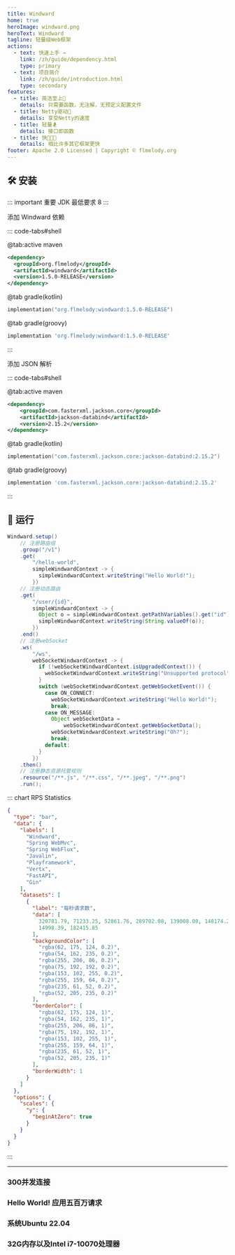 ```yaml
---
title: Windward
home: true
heroImage: windward.png
heroText: Windward
tagline: 轻量级Web框架
actions:
  - text: 快速上手 →
    link: /zh/guide/dependency.html
    type: primary
  - text: 项目简介
    link: /zh/guide/introduction.html
    type: secondary
features:
  - title: 简洁至上👀
    details: 只需要函数，无注解，无预定义配置文件
  - title: Netty驱动💪
    details: 享受Netty的速度
  - title: 轻量🏂
    details: 接口即函数
  - title: 快🚀🚀🚀
    details: 相比许多其它框架更快
footer: Apache 2.0 Licensed | Copyright © flmelody.org
---
```


## 🛠 安装

::: important 重要
JDK 最低要求 8
:::

添加 Windward 依赖

::: code-tabs#shell

@tab:active maven

```xml
<dependency>
  <groupId>org.flmelody</groupId>
  <artifactId>windward</artifactId>
  <version>1.5.0-RELEASE</version>
</dependency>
```

@tab gradle(kotlin)

```kotlin
implementation("org.flmelody:windward:1.5.0-RELEASE")
```

@tab gradle(groovy)

```groovy
implementation 'org.flmelody:windward:1.5.0-RELEASE'
```

:::

添加 JSON 解析

::: code-tabs#shell

@tab:active maven

```xml
<dependency>
    <groupId>com.fasterxml.jackson.core</groupId>
    <artifactId>jackson-databind</artifactId>
    <version>2.15.2</version>
</dependency>
```

@tab gradle(kotlin)

```kotlin
implementation("com.fasterxml.jackson.core:jackson-databind:2.15.2")
```

@tab gradle(groovy)

```groovy
implementation 'com.fasterxml.jackson.core:jackson-databind:2.15.2'
```

:::

## 🚀 运行

```java
Windward.setup()
    // 注册路由组
    .group("/v1")
    .get(
        "/hello-world",
        simpleWindwardContext -> {
          simpleWindwardContext.writeString("Hello World!");
        })
    // 注册动态路由
    .get(
        "/user/{id}",
        simpleWindwardContext -> {
          Object o = simpleWindwardContext.getPathVariables().get("id");
          simpleWindwardContext.writeString(String.valueOf(o));
        })
    .end()
    // 注册webSocket
    .ws(
        "/ws",
        webSocketWindwardContext -> {
          if (!webSocketWindwardContext.isUpgradedContext()) {
            webSocketWindwardContext.writeString("Unsupported protocol");
          }
          switch (webSocketWindwardContext.getWebSocketEvent()) {
            case ON_CONNECT:
              webSocketWindwardContext.writeString("Hello World!");
              break;
            case ON_MESSAGE:
              Object webSocketData =
                  webSocketWindwardContext.getWebSocketData();
              webSocketWindwardContext.writeString("Oh?");
              break;
            default:
          }
        })
    .then()
    // 注册静态资源托管规则
    .resource("/**.js", "/**.css", "/**.jpeg", "/**.png")
    .run();
```

::: chart RPS Statistics

```json
{
  "type": "bar",
  "data": {
    "labels": [
      "Windward",
      "Spring WebMvc",
      "Spring WebFlux",
      "Javalin",
      "Playframework",
      "Vertx",
      "FastAPI",
      "Gin"
    ],
    "datasets": [
      {
        "label": "每秒请求数",
        "data": [
          320781.79, 71233.25, 52861.76, 289702.08, 139008.08, 148174.28,
          14998.39, 182415.85
        ],
        "backgroundColor": [
          "rgba(62, 175, 124, 0.2)",
          "rgba(54, 162, 235, 0.2)",
          "rgba(255, 206, 86, 0.2)",
          "rgba(75, 192, 192, 0.2)",
          "rgba(153, 102, 255, 0.2)",
          "rgba(255, 159, 64, 0.2)",
          "rgba(235, 61, 52, 0.2)",
          "rgba(52, 205, 235, 0.2)"
        ],
        "borderColor": [
          "rgba(62, 175, 124, 1)",
          "rgba(54, 162, 235, 1)",
          "rgba(255, 206, 86, 1)",
          "rgba(75, 192, 192, 1)",
          "rgba(153, 102, 255, 1)",
          "rgba(255, 159, 64, 1)",
          "rgba(235, 61, 52, 1)",
          "rgba(52, 205, 235, 1)"
        ],
        "borderWidth": 1
      }
    ]
  },
  "options": {
    "scales": {
      "y": {
        "beginAtZero": true
      }
    }
  }
}
```

:::

---

<div class="vp-features">
  <div class="vp-feature-item">
    <h3 class="vp-feature-title">
      <span>300并发连接</span>
    </h3>
  </div>
  <div class="vp-feature-item">
    <h3 class="vp-feature-title">
      <span>Hello World! 应用五百万请求</span>
    </h3>
  </div>
  <div class="vp-feature-item">
    <h3 class="vp-feature-title">
      <span>系统Ubuntu 22.04</span>
    </h3>
  </div>
  <div class="vp-feature-item">
    <h3 class="vp-feature-title">
      <span>32G内存以及Intel i7-10070处理器</span>
    </h3>
  </div>
</div>

<StatisticalTable title=""
 :headers="[
  '基准指标',
  'Windward(Java)',
  'Spring WebMvc(Java)',
  'Spring WebFlux(Java)',
  'Javalin(Kotlin)',
  'Playframework(Scala)',
  'Vertx(Java)',
  'FastAPI(Python)',
  'Gin(Go)']" 
 :rows="[
  ['每秒请求数','320781.79👍','71233.25👏','52861.76👏','289702.08👍','139008.08👍🏻','148174.28👍🏻','14998.39💔','182415.85👍🏻'],
  ['总计花费时间','15s✅','1m10s👌','1m34s👌','17s✅','36s⭐','33s⭐','5m33s💔','27s⭐'],
  ['平均延迟','0.93ms','4.22ms','5.68ms','1.03ms','2.16ms','2.02ms','20.02ms','1.64ms'],
  ['最大延迟','55.10ms','1.24s💔','123.20ms','1.04s💔','1.36s💔','80.02ms','77.96ms','45.58ms'],
  ['50%延迟时间','285.00us','4.25ms','4.95ms','0.87ms','1.95ms','1.84ms','19.55ms','1.00ms'],
  ['95%延迟时间','3.65ms','7.90ms','7.91ms','2.25ms','3.77ms','3.47ms','21.86ms','5.64ms']
  ]"
/>
